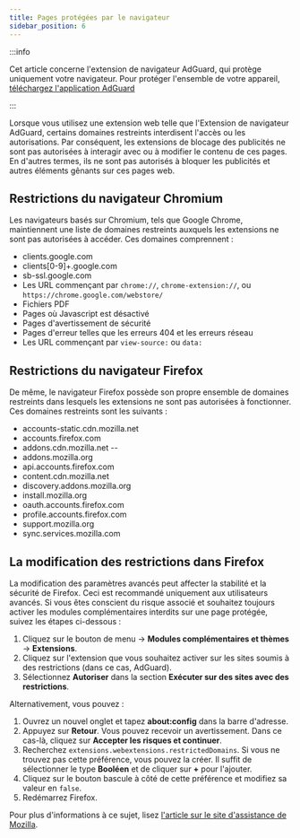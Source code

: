 ```yaml
---
title: Pages protégées par le navigateur
sidebar_position: 6
---
```


:::info

Cet article concerne l'extension de navigateur AdGuard, qui protège uniquement votre navigateur. Pour protéger l'ensemble de votre appareil, [téléchargez l'application AdGuard](https://adguard.com/download.html?auto=true)

:::

Lorsque vous utilisez une extension web telle que l'Extension de navigateur AdGuard, certains domaines restreints interdisent l'accès ou les autorisations. Par conséquent, les extensions de blocage des publicités ne sont pas autorisées à interagir avec ou à modifier le contenu de ces pages. En d'autres termes, ils ne sont pas autorisés à bloquer les publicités et autres éléments gênants sur ces pages web.

## Restrictions du navigateur Chromium

Les navigateurs basés sur Chromium, tels que Google Chrome, maintiennent une liste de domaines restreints auxquels les extensions ne sont pas autorisées à accéder. Ces domaines comprennent :

- clients.google.com
- clients[0-9]+.google.com
- sb-ssl.google.com
- Les URL commençant par `chrome://`, `chrome-extension://`, ou `https://chrome.google.com/webstore/`
- Fichiers PDF
- Pages où Javascript est désactivé
- Pages d'avertissement de sécurité
- Pages d'erreur telles que les erreurs 404 et les erreurs réseau
- Les URL commençant par `view-source:` ou `data:`

## Restrictions du navigateur Firefox

De même, le navigateur Firefox possède son propre ensemble de domaines restreints dans lesquels les extensions ne sont pas autorisées à fonctionner. Ces domaines restreints sont les suivants :

- accounts-static.cdn.mozilla.net
- accounts.firefox.com
- addons.cdn.mozilla.net --
- addons.mozilla.org
- api.accounts.firefox.com
- content.cdn.mozilla.net
- discovery.addons.mozilla.org
- install.mozilla.org
- oauth.accounts.firefox.com
- profile.accounts.firefox.com
- support.mozilla.org
- sync.services.mozilla.com

## La modification des restrictions dans Firefox

La modification des paramètres avancés peut affecter la stabilité et la sécurité de Firefox. Ceci est recommandé uniquement aux utilisateurs avancés. Si vous êtes conscient du risque associé et souhaitez toujours activer les modules complémentaires interdits sur une page protégée, suivez les étapes ci-dessous :

1. Cliquez sur le bouton de menu → **Modules complémentaires et thèmes** → **Extensions**.
2. Cliquez sur l'extension que vous souhaitez activer sur les sites soumis à des restrictions (dans ce cas, AdGuard).
3. Sélectionnez **Autoriser** dans la section **Exécuter sur des sites avec des restrictions**.

Alternativement, vous pouvez :

1. Ouvrez un nouvel onglet et tapez **about:config** dans la barre d'adresse.
2. Appuyez sur **Retour**. Vous pouvez recevoir un avertissement. Dans ce cas-là, cliquez sur **Accepter les risques et continuer**.
3. Recherchez `extensions.webextensions.restrictedDomains`. Si vous ne trouvez pas cette préférence, vous pouvez la créer. Il suffit de sélectionner le type **Booléen** et de cliquer sur **+** pour l'ajouter.
4. Cliquez sur le bouton bascule à côté de cette préférence et modifiez sa valeur en `false`.
5. Redémarrez Firefox.

Pour plus d'informations à ce sujet, lisez [l'article sur le site d'assistance de Mozilla](https://mzl.la/3POXoWi).
